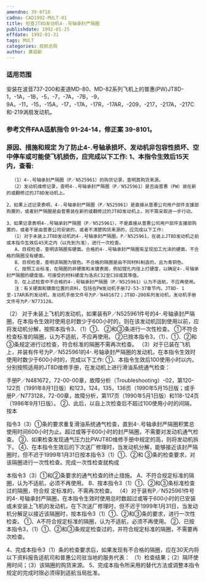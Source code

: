 ```yaml
---
amendno: 39-0718
cadno: CAD1992-MULT-01
title: 检查JT8D发动机4-.号轴承封严隔圈
publishdate: 1992-01-25
effdate: 1992-01-31
tags: MULT
categories: 民航总局
author: 黄祖新
---
```


### 适用范围 
安装在波音737-200和麦道MD-80、MD-82系列飞机上的普惠(PW)JT8D-1，-1A，-1B，-5，-7，-7A，-7B，-9，9A，-11，-15，-15A，-17，-17A，-17R，-17AR，-209，-217，-217A，-217C和-219涡扇发动机。

### 参考文件FAA适航指令 91-24-14，修正案 39-8101。

### 原因、措施和规定 为了防止4-.号轴承损坏、发动机非包容性损坏、空中停车或可能使飞机损伤，应完成以下工作:     1、本指令生效后15天内，查看: 
      （1）4-.号轴承封严隔圈（P／N525961）的购货记录，查明其购货来源。 
      （2）发动机维修记录，查明4-.号轴承封严隔圈（P／N525961）是否由普惠（PW）装在新的或翻修过的JT8D发动机上。 

    2、如果上述记录表明，4-.号轴承封严隔圈（P／N525961）是直接从普惠公司用户部件支援部购置的，或者封严隔圈是由普惠装在新的或翻修过的JT8D发动机上，则不需采取进一步行动。 
  
    3、如果记录表明4-.号轴承封严隔圈（P／N525961），不是直接从普惠公司用户部件支援部购置的，或者不是由普惠公司安装的，或者不清楚购货来源的，应完成以下工作: 
      （1）对于未装上JT8D发动机的4-.号轴承封严隔圈，P／N525961，在装上JT8D发动机之前或本指令生效后45天之内（以先到为准），进行一次检查。 
       A、目视检查，查明该隔圈有硬面。合格的4-.号轴承封严隔圈有呈现加工光泽的硬面，不合格的隔圈没有硬面。 
       B、目视检查，查明该隔圈为银色。不合格的隔圈是由不同材料制造的，且为青铜色。 
       C、按照工业标准，在隔圈的非硬面和未镀表面，例如镗孔内径上打硬度，以确定4-.号轴承封严隔圈的硬度值。可接受的材料硬度为洛氏C32至C38或其等值。 
       D、在上述检查中不合格的4-.号轴承封严隔圈（P／N525961）认为不适航，不应再使用。 
       注：有关硬面和镀面位置的资料，包括在PW发动机手册72-53-37章节内。JT8D- 1至-17AR系列发动机，发动机手册文件号为P／N481672；JT8D-200系列发动机，发动机手册文件号为P／N773128。
（2）
对于未装上飞机的发动机，如果装有P／N525961件号的4-.号轴承封严隔圈，在本指令生效时使用总时数少于600小时的，则在该发动机回到使用以前，应将发动机分解，按照本指令3、（1）①、
②和③条进行一次性检查。 
       ①不符合检查标准的隔圈，认为不适航，不应再使用。 
       ②已按本指令3，（1）、①、②和③条规定进行过检查，符合标准的隔圈不需再次检查。 
      （3）对于已装在飞机上，并装有件号为P／N525961的4-.号轴承封严隔圈的发动机，在本指令生效时使用时数少于600小时的，完成以下工作: 
       ①、本指令生效后100使用小时以内，分别按照适用的JT8D维修手册，在发动机上进行滑油系统通气检查： 

手册P／N481672，72-00-00章，故障分析（Troubleshooting）-02，第120- 122页（1991年8月1日版）和123，124，135，136页（1990年5月15日版；或手册P／N773128，72-00章，故障分析，第117页（1990年5月1日版）和118-124页（1986年9月1日版）。 
       ②、此后，以自上次检查后不超过100使用小时的间隔，按本
  
指令3（3）①条的要求重复滑油系统通气检查，直到4-.号轴承封严隔圈积累总使用时间600小时为止。超过或等于600小时的封严隔圈，不需要对发动机通气检查。 
       ③、如果检查发现通气压力比PWJT8D维修手册中规定的高，则将发动机拆下。 
       ④、在本指令生效后的下次送厂修理时，当发动机分解，能够接近该封严隔圈时，但不迟于1999年1月31日按本指令3（1）①、②和
③条的检查要求，对该隔圈进行一次性检查。完成一次性检查就构成

本指令3（3）①和②条要求的通气检查的终止措施。        A、不符合规定标准的隔圈，认为不适航，必须不再使用。        B、按本指令3（1）①、②和③条标准检查过的隔圈，符合规
定标准的，不需再次检查。 
      （4）对于装有P／N525961件号的4-.号轴承封严隔圈，在本指令生效时使用总时数超过或等于600小时的已安装或未安装上飞机的发动机，在下次送厂修理时，但不迟于1999年1月31日，当发动机分解足以接近该隔圈时，按本指令3（1）①、②和③条的要求，进行一次性检查。 
       ①、A不符合规定标准的隔圈，认为不适航，必须不再使用。 
       ②、已按本指令3，（1）①、②和③条规定检查过的，并符合规定标准的隔圈，不需要再次检查。 

4、完成本指令3（1）条的检查要求后，如果发现有不合格的隔圈，应在30天内将以下资料报告适航司和普惠公司驻当地的服务代表： 
（1）检查结果；（2）隔环使用时间；（3）该隔圈的购货来源。
    5、完成本指令所采用的替代方法或调整本指令规定的完成时限必须得到适航当局批准。
